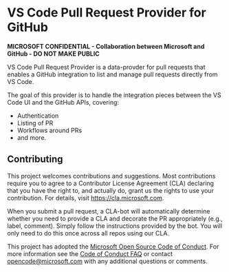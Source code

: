 
# VS Code Pull Request Provider for GitHub

**MICROSOFT CONFIDENTIAL - Collaboration between Microsoft and GitHub - DO NOT MAKE PUBLIC**

VS Code Pull Request Provider is a data-provder for pull requests that enables a GitHub integration to list and manage pull requests directly from VS Code. 

The goal of this provider is to handle the integration pieces between the VS Code UI and the GitHub APIs, covering:
- Authentication
- Listing of PR
- Workflows around PRs
- and more.

## Contributing

This project welcomes contributions and suggestions.  Most contributions require you to agree to a
Contributor License Agreement (CLA) declaring that you have the right to, and actually do, grant us
the rights to use your contribution. For details, visit https://cla.microsoft.com.

When you submit a pull request, a CLA-bot will automatically determine whether you need to provide
a CLA and decorate the PR appropriately (e.g., label, comment). Simply follow the instructions
provided by the bot. You will only need to do this once across all repos using our CLA.

This project has adopted the [Microsoft Open Source Code of Conduct](https://opensource.microsoft.com/codeofconduct/).
For more information see the [Code of Conduct FAQ](https://opensource.microsoft.com/codeofconduct/faq/) or
contact [opencode@microsoft.com](mailto:opencode@microsoft.com) with any additional questions or comments.
